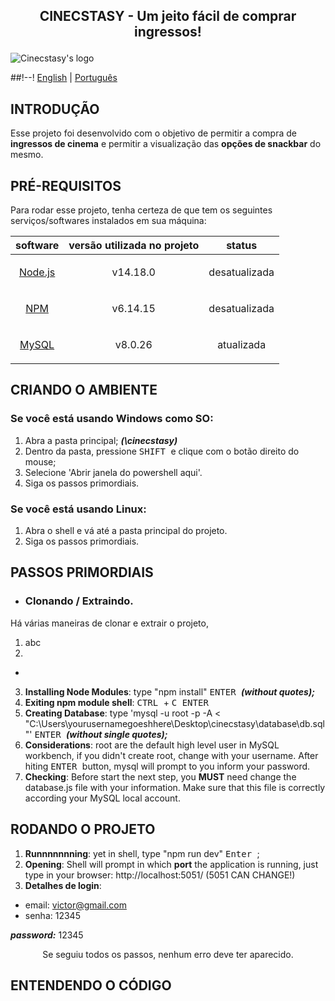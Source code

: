 ## <p align="center"> CINECSTASY - Um jeito fácil de comprar ingressos! </p>
![Cinecstasy's logo](https://raw.githubusercontent.com/victorinknov/dump-files/80ce369f1cefbaec8e720349c564384129a31153/cinecstasy-logo.svg)

##!--! [English](https://github.com/victorinknov/cinecstasy/README.en-us.md) | [Português](https://github.com/victorinknov/cinecstasy/README.pt-br.md)

## INTRODUÇÃO 
Esse projeto foi desenvolvido com o objetivo de permitir a compra de **ingressos de cinema** e permitir a visualização das **opções de snackbar** do mesmo.

## PRÉ-REQUISITOS
Para rodar esse projeto, tenha certeza de que tem os seguintes serviços/softwares instalados em sua máquina:

| software | versão utilizada no projeto | status |
| --- | --- | --- |
| <p align="center">[Node.js](https://nodejs.org/en/download/)</p> | <p align="center">v14.18.0</p> | <p align="center">desatualizada</p> |
| <p align="center">[NPM](https://www.npmjs.com/package/download)</p> | <p align="center">v6.14.15</p> | <p align="center">desatualizada</p> |
| <p align="center">[MySQL](https://dev.mysql.com/downloads/installer/)</p> | <p align="center">v8.0.26</p> | <p align="center">atualizada</p> |



## CRIANDO O AMBIENTE
### Se você está usando Windows como SO:
1. Abra a pasta principal; ***(\cinecstasy\)***
2. Dentro da pasta, pressione <kbd> SHIFT </kbd> e clique com o botão direito do mouse;
3. Selecione 'Abrir janela do powershell aqui'.
4. Siga os passos primordiais.

### Se você está usando Linux:
1. Abra o shell e vá até a pasta principal do projeto.
2. Siga os passos primordiais.

## PASSOS PRIMORDIAIS
* ### Clonando / Extraindo.
Há várias maneiras de clonar e extrair o projeto, 
1. abc
2. 
* 
3. **Installing Node Modules**: type "npm install" <kbd> ENTER </kbd> ***(without quotes);***
4. **Exiting npm module shell**: <kbd> CTRL </kbd> + <kbd> C </kbd> <kbd> ENTER </kbd>
5. **Creating Database**: type 'mysql -u root -p -A < "C:\Users\yourusernamegoeshhere\Desktop\cinecstasy\database\db.sql"' <kbd> ENTER </kbd> ***(without single quotes);***
6. **Considerations**: root are the default high level user in MySQL workbench, if you didn't create root, change with your username. After hiting <kbd> ENTER </kbd> button, mysql will prompt to you inform your password.  
7. **Checking**: Before start the next step, you **MUST** need change the database.js file with your information. Make sure that this file is correctly according your MySQL local account. 

## RODANDO O PROJETO
1. **Runnnnnnning**: yet in shell, type "npm run dev" <kbd> Enter </kbd>;
2. **Opening**: Shell will prompt in which **port** the application is running, just type in your browser: http://localhost:5051/ (5051 CAN CHANGE!)
3. **Detalhes de login**: 
- email: victor@gmail.com
- senha: 12345

***password:*** 12345 
 <p align=center>Se seguiu todos os passos, nenhum erro deve ter aparecido.</p>
 
## ENTENDENDO O CÓDIGO
